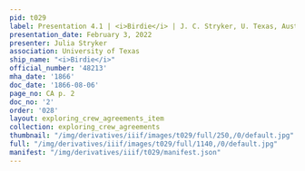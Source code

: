 ```yaml
---
pid: t029
label: Presentation 4.1 | <i>Birdie</i> | J. C. Stryker, U. Texas, Austin | 2
presentation_date: February 3, 2022
presenter: Julia Stryker
association: University of Texas
ship_name: "<i>Birdie</i>"
official_number: '48213'
mha_date: '1866'
doc_date: '1866-08-06'
page_no: CA p. 2
doc_no: '2'
order: '028'
layout: exploring_crew_agreements_item
collection: exploring_crew_agreements
thumbnail: "/img/derivatives/iiif/images/t029/full/250,/0/default.jpg"
full: "/img/derivatives/iiif/images/t029/full/1140,/0/default.jpg"
manifest: "/img/derivatives/iiif/t029/manifest.json"
---
```

